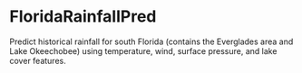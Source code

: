 # FloridaRainfallPred
Predict historical rainfall for south Florida (contains the Everglades area and Lake Okeechobee)
using temperature, wind, surface pressure, and lake cover features.
